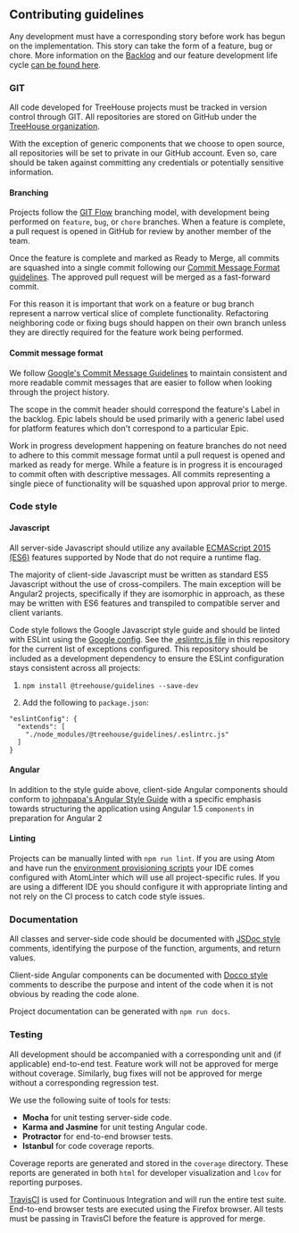 ## Contributing guidelines

Any development must have a corresponding story before work has begun on the implementation. This story can take the form of a feature, bug or chore. More information on the [Backlog](./BACKLOG.md) and our feature development life cycle [can be found here](./BACKLOG.md).

### GIT

All code developed for TreeHouse projects must be tracked in version control through GIT. All repositories are stored on GitHub under the [TreeHouse organization](https://github.com/treehouseaustin).

With the exception of generic components that we choose to open source, all repositories will be set to private in our GitHub account. Even so, care should be taken against committing any credentials or potentially sensitive information.

#### Branching

Projects follow the [GIT Flow](http://nvie.com/posts/a-successful-git-branching-model/) branching model, with development being performed on
`feature`, `bug`, or `chore` branches. When a feature is complete, a pull request is opened in GitHub for review by another member of the team.

Once the feature is complete and marked as Ready to Merge, all commits are squashed into a single commit following our [Commit Message Format guidelines](#commit-message-format). The approved pull request will be merged as a fast-forward commit.

For this reason it is important that work on a feature or bug branch represent a narrow vertical slice of complete functionality. Refactoring neighboring code or fixing bugs should happen on their own branch unless they are directly required for the feature work being performed.

#### Commit message format

We follow [Google's Commit Message Guidelines](https://GitHub.com/angular/angular/blob/master/CONTRIBUTING.md#-commit-message-guidelines) to maintain consistent and more readable commit messages that are easier to follow when looking through the project history.

The scope in the commit header should correspond the feature's Label in the backlog. Epic labels should be used primarily with a generic label used for platform features which don't correspond to a particular Epic.

Work in progress development happening on feature branches do not need to adhere to this commit message format until a pull request is opened and marked as ready for merge. While a feature is in progress it is encouraged to commit often with descriptive messages. All commits representing a single piece of functionality will be squashed upon approval prior to merge.

### Code style

#### Javascript

All server-side Javascript should utilize any available [ECMAScript 2015 (ES6)](https://nodejs.org/en/docs/es6/) features supported by Node that do not require a runtime flag.

The majority of client-side Javascript must be written as standard ES5 Javascript without the use of cross-compilers. The main exception will be Angular2 projects, specifically if they are isomorphic in approach, as these may be written with ES6 features and transpiled to compatible server and client variants.

Code style follows the Google Javascript style guide and should be linted with ESLint using the [Google config](https://github.com/google/eslint-config-google). See the [.eslintrc.js file](./.eslintrc.js) in this repository for the current list of exceptions configured. This repository should be included as a development dependency to ensure the ESLint configuration stays consistent across all projects:

1. `npm install @treehouse/guidelines --save-dev`

2. Add the following to `package.json`:
```
"eslintConfig": {
  "extends": [
    "./node_modules/@treehouse/guidelines/.eslintrc.js"
  ]
}
```

#### Angular

In addition to the style guide above, client-side Angular components should conform to [johnpapa's Angular Style Guide](https://GitHub.com/johnpapa/angular-styleguide) with a specific emphasis towards structuring the application using Angular 1.5 `components` in preparation for Angular 2

#### Linting

Projects can be manually linted with `npm run lint`. If you are using Atom and have run the [environment provisioning scripts](https://github.com/treehouseaustin/environment-setup) your IDE comes configured with AtomLinter which will use all project-specific rules. If you are using a different IDE you should configure it with appropriate linting and not rely on the CI process to catch code style issues.

### Documentation

All classes and server-side code should be documented with [JSDoc style](http://usejsdoc.org) comments, identifying the purpose of the function, arguments, and return values.

Client-side Angular components can be documented with [Docco style](http://jashkenas.github.io/docco/) comments to describe the purpose and intent of the code when it is not obvious by reading the code alone.

Project documentation can be generated with `npm run docs`.

### Testing

All development should be accompanied with a corresponding unit and (if applicable) end-to-end test. Feature work will not be approved for merge without coverage. Similarly, bug fixes will not be approved for merge without a corresponding regression test.

We use the following suite of tools for tests:

* **Mocha** for unit testing server-side code.
* **Karma and Jasmine** for unit testing Angular code.
* **Protractor** for end-to-end browser tests.
* **Istanbul** for code coverage reports.

Coverage reports are generated and stored in the `coverage` directory. These reports are generated in both `html` for developer visualization and `lcov` for reporting purposes.

[TravisCI](https://travis-ci.com) is used for Continuous Integration and will run the entire test suite. End-to-end browser tests are executed using the Firefox browser. All tests must be passing in TravisCI before the feature is approved for merge.
